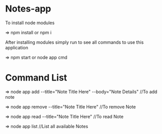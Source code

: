 # Notes-app

To install node modules

=> npm install or npm i


After installing modules simply run to see all commands to use this application

=> npm start or node app cmd


# Command List 

=> node app add --title="Note Title Here" --body="Note Details"  //To add note

=> node app remove --title="Note Title Here"                     //To remove Note

=> node app read --title="Note Title Here"                       //To read Note

=> node app list                                                 //List all available Notes
